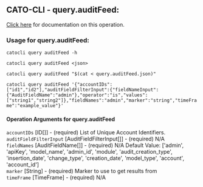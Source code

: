 
## CATO-CLI - query.auditFeed:
[Click here](https://api.catonetworks.com/documentation/#query-query.auditFeed) for documentation on this operation.

### Usage for query.auditFeed:

`catocli query auditFeed -h`

`catocli query auditFeed <json>`

`catocli query auditFeed "$(cat < query.auditFeed.json)"`

`catocli query auditFeed '{"accountIDs":["id1","id2"],"auditFieldFilterInput":{"fieldNameInput":{"AuditFieldName":"admin"},"operator":"is","values":["string1","string2"]},"fieldNames":"admin","marker":"string","timeFrame":"example_value"}'`


#### Operation Arguments for query.auditFeed ####

`accountIDs` [ID[]] - (required) List of Unique Account Identifiers.    
`auditFieldFilterInput` [AuditFieldFilterInput[]] - (required) N/A    
`fieldNames` [AuditFieldName[]] - (required) N/A Default Value: ['admin', 'apiKey', 'model_name', 'admin_id', 'module', 'audit_creation_type', 'insertion_date', 'change_type', 'creation_date', 'model_type', 'account', 'account_id']   
`marker` [String] - (required) Marker to use to get results from    
`timeFrame` [TimeFrame] - (required) N/A    

